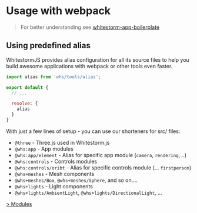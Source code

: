 # Usage with webpack

> For better understanding see [whitestorm-app-boilerplate](https://github.com/WhitestormJS/whitestorm-app-boilerplate)

## Using predefined alias

WhitestormJS provides alias configuration for all its source files to help you build awesome applications with webpack or other tools even faster.

```js
import alias from 'whs/tools/alias';

export default {
  // ...

  resolve: {
    alias
  }
}
```

With just a few lines of setup - you can use our shorteners for src/ files:

 - `@three` - Three.js used in Whitestorm.js
 - `@whs:app` - App modules
 - `@whs:app/element` - Alias for specific app module (`camera`, `rendering`, ..)
 - `@whs:controls` - Controls modules
 - `@whs:controls/oribt` - Alias for specific controls module (... `firstperson`)
 - `@whs+meshes` - Mesh components
 - `@whs+meshes/Box`, `@whs+meshes/Sphere`, and so on....
 - `@whs+lights` - Light components
 - `@whs+lights/AmbientLight`, `@whs+lights/DirectionalLight`, ...


 [> Modules](Modules.md)
